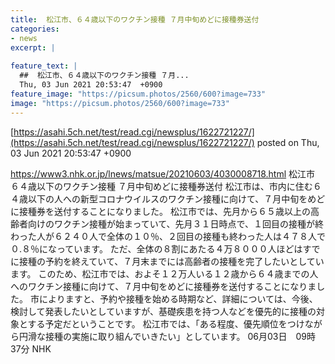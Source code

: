 ```yaml
---
title:  松江市、６４歳以下のワクチン接種 ７月中旬めどに接種券送付  
categories:
- news
excerpt: |
  
feature_text: |
  ##  松江市、６４歳以下のワクチン接種 ７月...
  Thu, 03 Jun 2021 20:53:47  +0900
feature_image: "https://picsum.photos/2560/600?image=733"
image: "https://picsum.photos/2560/600?image=733"
---
```


[https://asahi.5ch.net/test/read.cgi/newsplus/1622721227/](https://asahi.5ch.net/test/read.cgi/newsplus/1622721227/)
posted on Thu, 03 Jun 2021 20:53:47  +0900

<!--more-->

https://www3.nhk.or.jp/lnews/matsue/20210603/4030008718.html 松江市 ６４歳以下のワクチン接種 ７月中旬めどに接種券送付 松江市は、市内に住む６４歳以下の人への新型コロナウイルスのワクチン接種に向けて、７月中旬をめどに接種券を送付することになりました。 松江市では、先月から６５歳以上の高齢者向けのワクチン接種が始まっていて、先月３１日時点で、１回目の接種が終わった人が６２４０人で全体の１０％、２回目の接種も終わった人は４７８人で０.８％になっています。 ただ、全体の８割にあたる４万８０００人ほどはすでに接種の予約を終えていて、７月末までには高齢者の接種を完了したいとしています。 このため、松江市では、およそ１２万人いる１２歳から６４歳までの人へのワクチン接種に向けて、７月中旬をめどに接種券を送付することになりました。 市によりますと、予約や接種を始める時期など、詳細については、今後、検討して発表したいとしていますが、基礎疾患を持つ人などを優先的に接種の対象とする予定だということです。 松江市では、「ある程度、優先順位をつけながら円滑な接種の実施に取り組んでいきたい」としています。 06月03日　09時37分 NHK
